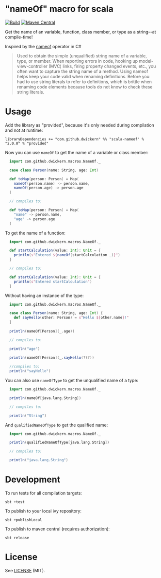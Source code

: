 "nameOf" macro for scala
========================

[![Build](https://github.com/dwickern/scala-nameof/workflows/build/badge.svg)](https://github.com/dwickern/scala-nameof/actions)
[![Maven Central](https://maven-badges.herokuapp.com/maven-central/com.github.dwickern/scala-nameof_2.13/badge.svg)](https://maven-badges.herokuapp.com/maven-central/com.github.dwickern/scala-nameof_2.13)

Get the name of an variable, function, class member, or type as a string--at compile-time!

Inspired by the [nameof](https://msdn.microsoft.com/en-us/library/dn986596.aspx) operator in C#

> Used to obtain the simple (unqualified) string name of a variable, type, or member. When reporting errors in code, hooking up model-view-controller (MVC) links, firing property changed events, etc., you often want to capture the string name of a method. Using nameof helps keep your code valid when renaming definitions. Before you had to use string literals to refer to definitions, which is brittle when renaming code elements because tools do not know to check these string literals.

Usage
=====

Add the library as "provided", because it's only needed during compilation and not at runtime:

    libraryDependencies += "com.github.dwickern" %% "scala-nameof" % "2.0.0" % "provided"


Now you can use `nameOf` to get the name of a variable or class member:
```scala
  import com.github.dwickern.macros.NameOf._

  case class Person(name: String, age: Int)

  def toMap(person: Person) = Map(
    nameOf(person.name) -> person.name,
    nameOf(person.age) -> person.age
  )

  // compiles to:

  def toMap(person: Person) = Map(
    "name" -> person.name,
    "age" -> person.age
  )
```

To get the name of a function:
```scala
  import com.github.dwickern.macros.NameOf._

  def startCalculation(value: Int): Unit = {
    println(s"Entered ${nameOf(startCalculation _)}")
  }

  // compiles to:

  def startCalculation(value: Int): Unit = {
    println(s"Entered startCalculation")
  }
```

Without having an instance of the type:
```scala
  import com.github.dwickern.macros.NameOf._

  case class Person(name: String, age: Int) {
    def sayHello(other: Person) = s"Hello ${other.name}!"
  }
  
  println(nameOf[Person](_.age))

  // compiles to:

  println("age")

  println(nameOf[Person](_.sayHello(???))
  
  //compiles to: 
  println("sayHello")
```

You can also use `nameOfType` to get the unqualified name of a type:
```scala
  import com.github.dwickern.macros.NameOf._

  println(nameOf[java.lang.String])

  // compiles to:

  println("String")
```

And `qualifiedNameOfType` to get the qualified name:
```scala
  import com.github.dwickern.macros.NameOf._

  println(qualifiedNameOfType[java.lang.String])

  // compiles to:

  println("java.lang.String")
```


Development
===========

To run tests for all compilation targets:

    sbt +test

To publish to your local ivy repository:

    sbt +publishLocal

To publish to maven central (requires authorization):

    sbt release


License
=======

See [LICENSE](LICENSE.md) (MIT).
